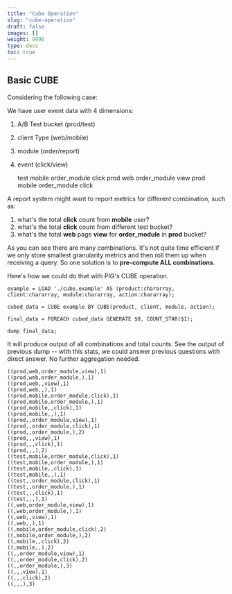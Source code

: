 ```yaml
---
title: "Cube Operation"
slug: "cube-operation"
draft: false
images: []
weight: 9996
type: docs
toc: true
---
```


## Basic CUBE
Considering the following case:

We have user event data with 4 dimensions:
1. A/B Test bucket (prod/test)
2. client Type (web/mobile)
3. module (order/report)
4. event (click/view)


    test    mobile    order_module    click
    prod    web    order_module    view
    prod    mobile    order_module    click

A report system might want to report metrics for different combination, such as:
1. what's the total **click** count from **mobile** user?
1. what's the total **click** count from different test bucket?
1. what's the total **web** page **view** for **order_module** in **prod** bucket?

As you can see there are many combinations. It's not quite time efficient if we only store smallest granularity metrics and then roll them up when receiving a query. So one solution is to **pre-compute ALL combinations**.

Here's how we could do that with PIG's CUBE operation.

    example = LOAD './cube.example' AS (product:chararray, client:chararray, module:chararray, action:chararray);
    
    cubed_data = CUBE example BY CUBE(product, client, module, action);
    
    final_data = FOREACH cubed_data GENERATE $0, COUNT_STAR($1);
    
    dump final_data;

It will produce output of all combinations and total counts. See the output of previous dump -- with this stats, we could answer previous questions with direct answer. No further aggregation needed.

    ((prod,web,order_module,view),1)
    ((prod,web,order_module,),1)
    ((prod,web,,view),1)
    ((prod,web,,),1)
    ((prod,mobile,order_module,click),1)
    ((prod,mobile,order_module,),1)
    ((prod,mobile,,click),1)
    ((prod,mobile,,),1)
    ((prod,,order_module,view),1)
    ((prod,,order_module,click),1)
    ((prod,,order_module,),2)
    ((prod,,,view),1)
    ((prod,,,click),1)
    ((prod,,,),2)
    ((test,mobile,order_module,click),1)
    ((test,mobile,order_module,),1)
    ((test,mobile,,click),1)
    ((test,mobile,,),1)
    ((test,,order_module,click),1)
    ((test,,order_module,),1)
    ((test,,,click),1)
    ((test,,,),1)
    ((,web,order_module,view),1)
    ((,web,order_module,),1)
    ((,web,,view),1)
    ((,web,,),1)
    ((,mobile,order_module,click),2)
    ((,mobile,order_module,),2)
    ((,mobile,,click),2)
    ((,mobile,,),2)
    ((,,order_module,view),1)
    ((,,order_module,click),2)
    ((,,order_module,),3)
    ((,,,view),1)
    ((,,,click),2)
    ((,,,),3)

